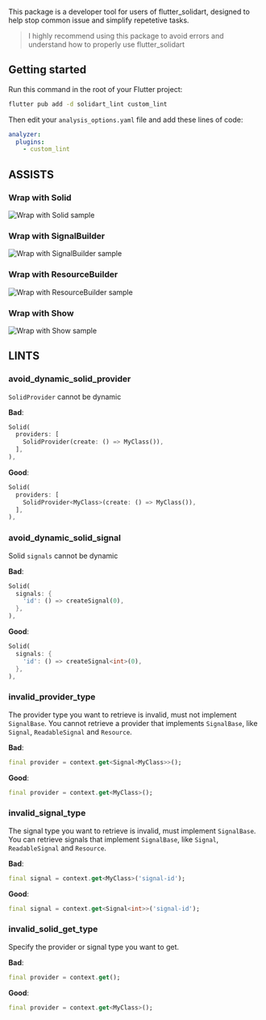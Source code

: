This package is a developer tool for users of flutter_solidart, designed to help stop common issue and simplify repetetive tasks.

> I highly recommend using this package to avoid errors and understand how to properly use flutter_solidart

## Getting started

Run this command in the root of your Flutter project:

```sh
flutter pub add -d solidart_lint custom_lint
```

Then edit your `analysis_options.yaml` file and add these lines of code:

```yaml
analyzer:
  plugins:
    - custom_lint
```

## ASSISTS

### Wrap with Solid

![Wrap with Solid sample](https://raw.githubusercontent.com/nank1ro/solidart/main/packages/solidart_lint/assets/wrap_with_solid.gif)

### Wrap with SignalBuilder

![Wrap with SignalBuilder sample](https://raw.githubusercontent.com/nank1ro/solidart/main/packages/solidart_lint/assets/wrap_with_signal_builder.gif)

### Wrap with ResourceBuilder

![Wrap with ResourceBuilder sample](https://raw.githubusercontent.com/nank1ro/solidart/main/packages/solidart_lint/assets/wrap_with_resource_builder.gif)

### Wrap with Show

![Wrap with Show sample](https://raw.githubusercontent.com/nank1ro/solidart/main/packages/solidart_lint/assets/wrap_with_show.gif)

## LINTS

### avoid_dynamic_solid_provider

`SolidProvider` cannot be dynamic

**Bad**:

```dart
Solid(
  providers: [
    SolidProvider(create: () => MyClass()),
  ],
),
```

**Good**:

```dart
Solid(
  providers: [
    SolidProvider<MyClass>(create: () => MyClass()),
  ],
),
```

### avoid_dynamic_solid_signal

Solid `signals` cannot be dynamic

**Bad**:

```dart
Solid(
  signals: {
    'id': () => createSignal(0),
  },
),
```

**Good**:

```dart
Solid(
  signals: {
    'id': () => createSignal<int>(0),
  },
),
```

### invalid_provider_type

The provider type you want to retrieve is invalid, must not implement `SignalBase`.
You cannot retrieve a provider that implements `SignalBase`, like `Signal`, `ReadableSignal` and `Resource`.

**Bad**:

```dart
final provider = context.get<Signal<MyClass>>();
```

**Good**:

```dart
final provider = context.get<MyClass>();
```

### invalid_signal_type

The signal type you want to retrieve is invalid, must implement `SignalBase`.
You can retrieve signals that implement `SignalBase`, like `Signal`, `ReadableSignal` and `Resource`.

**Bad**:

```dart
final signal = context.get<MyClass>('signal-id');
```

**Good**:

```dart
final signal = context.get<Signal<int>>('signal-id');
```

### invalid_solid_get_type

Specify the provider or signal type you want to get.

**Bad**:

```dart
final provider = context.get();
```

**Good**:

```dart
final provider = context.get<MyClass>();
```
